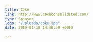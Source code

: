 ```yaml
---
title: Coke
link: http://www.cokeconsolidated.com/
type: Sponsor
logo: "/uploads/coke.jpg"
date: 2019-01-18 14:40:59 +0000

---
```

